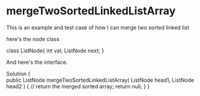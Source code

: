 # mergeTwoSortedLinkedListArray
This is an example and test case of how I can merge two sorted linked list

here's the node class

class ListNode{
  int val;
  ListNode next;
}

And here's the interface.

Solution {<br/>
  public ListNode mergeTwoSortedLinkedListArray( ListNode head1, ListNode head2 )
  {
    // return the merged sorted array;
    return null;
  }
}
